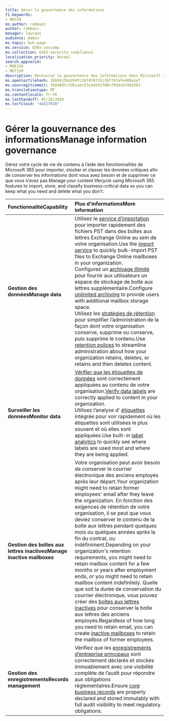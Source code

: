 ```yaml
---
title: Gérer la gouvernance des informations
f1.keywords:
- NOCSH
ms.author: robmazz
author: robmazz
manager: laurawi
audience: Admin
ms.topic: hub-page
ms.service: O365-seccomp
ms.collection: m365-security-compliance
localization_priority: Normal
search.appverid:
- MOE150
- MET150
description: Découvrez la gouvernance des informations dans Microsoft 365.
ms.openlocfilehash: 2bb5615b6269fc267d76732c3bf7b7a7e489a1e7
ms.sourcegitcommit: f6840dfcfdbcadc53cda591fd6cf9ddcb749d303
ms.translationtype: MT
ms.contentlocale: fr-FR
ms.lasthandoff: 05/20/2020
ms.locfileid: "44327638"
---
```

# <a name="manage-information-governance"></a><span data-ttu-id="939be-103">Gérer la gouvernance des informations</span><span class="sxs-lookup"><span data-stu-id="939be-103">Manage information governance</span></span>

 <span data-ttu-id="939be-104">Gérez votre cycle de vie de contenu à l’aide des fonctionnalités de Microsoft 365 pour importer, stocker et classer les données critiques afin de conserver les informations dont vous avez besoin et de supprimer ce que vous n’avez pas.</span><span class="sxs-lookup"><span data-stu-id="939be-104">Manage your content lifecycle using Microsoft 365 features to import, store, and classify business-critical data so you can keep what you need and delete what you don't.</span></span>

|<span data-ttu-id="939be-105">**Fonctionnalité**</span><span class="sxs-lookup"><span data-stu-id="939be-105">**Capability**</span></span>|<span data-ttu-id="939be-106">**Plus d’informations**</span><span class="sxs-lookup"><span data-stu-id="939be-106">**More information**</span></span>|
|:-----|:-----|
| <span data-ttu-id="939be-107">**Gestion des données**</span><span class="sxs-lookup"><span data-stu-id="939be-107">**Manage data**</span></span> | <span data-ttu-id="939be-108">Utilisez le [service d’importation](importing-pst-files-to-office-365.md) pour importer rapidement des fichiers PST dans des boîtes aux lettres Exchange Online au sein de votre organisation.</span><span class="sxs-lookup"><span data-stu-id="939be-108">Use the [import service](importing-pst-files-to-office-365.md) to quickly bulk-import PST files to Exchange Online mailboxes in your organization.</span></span> <br> <span data-ttu-id="939be-109">Configurez un [archivage illimité](unlimited-archiving.md) pour fournir aux utilisateurs un espace de stockage de boîte aux lettres supplémentaire.</span><span class="sxs-lookup"><span data-stu-id="939be-109">Configure [unlimited archiving](unlimited-archiving.md) to provide users with additional mailbox storage space.</span></span> <br> <span data-ttu-id="939be-110">Utilisez les [stratégies de rétention](retention-policies.md) pour simplifier l’administration de la façon dont votre organisation conserve, supprime ou conserve, puis supprime le contenu.</span><span class="sxs-lookup"><span data-stu-id="939be-110">Use [retention polices](retention-policies.md) to streamline administration about how your organization retains, deletes, or retains and then deletes content.</span></span> |
| <span data-ttu-id="939be-111">**Surveiller les données**</span><span class="sxs-lookup"><span data-stu-id="939be-111">**Monitor data**</span></span> | <span data-ttu-id="939be-112">[Vérifier que les étiquettes de données](view-label-activity-for-documents.md) sont correctement appliquées au contenu de votre organisation.</span><span class="sxs-lookup"><span data-stu-id="939be-112">[Verify data labels](view-label-activity-for-documents.md) are correctly applied to content in your organization.</span></span> <br> <span data-ttu-id="939be-113">Utilisez l’analyse d' [étiquettes](label-analytics.md) intégrée pour voir rapidement où les étiquettes sont utilisées le plus souvent et où elles sont appliquées.</span><span class="sxs-lookup"><span data-stu-id="939be-113">Use built-in [label analytics](label-analytics.md) to quickly see where labels are used most and where they are being applied.</span></span>|
| <span data-ttu-id="939be-114">**Gestion des boîtes aux lettres inactives**</span><span class="sxs-lookup"><span data-stu-id="939be-114">**Manage inactive mailboxes**</span></span> | <span data-ttu-id="939be-115">Votre organisation peut avoir besoin de conserver le courrier électronique des anciens employés après leur départ.</span><span class="sxs-lookup"><span data-stu-id="939be-115">Your organization might need to retain former employees' email after they leave the organization.</span></span> <span data-ttu-id="939be-116">En fonction des exigences de rétention de votre organisation, il se peut que vous deviez conserver le contenu de la boîte aux lettres pendant quelques mois ou quelques années après la fin du contrat, ou indéfiniment.</span><span class="sxs-lookup"><span data-stu-id="939be-116">Depending on your organization's retention requirements, you might need to retain mailbox content for a few months or years after employment ends, or you might need to retain mailbox content indefinitely.</span></span> <span data-ttu-id="939be-117">Quelle que soit la durée de conservation du courrier électronique, vous pouvez créer des [boîtes aux lettres inactives](inactive-mailboxes-in-office-365.md) pour conserver la boîte aux lettres des anciens employés.</span><span class="sxs-lookup"><span data-stu-id="939be-117">Regardless of how long you need to retain email, you can create [inactive mailboxes](inactive-mailboxes-in-office-365.md) to retain the mailbox of former employees.</span></span>  |
| <span data-ttu-id="939be-118">**Gestion des enregistrements**</span><span class="sxs-lookup"><span data-stu-id="939be-118">**Records management**</span></span> | <span data-ttu-id="939be-119">Vérifiez que les [enregistrements d’entreprise principaux](records-management.md) sont correctement déclarés et stockés immuablement avec une visibilité complète de l’audit pour répondre aux obligations réglementaires.</span><span class="sxs-lookup"><span data-stu-id="939be-119">Ensure [core business records](records-management.md) are properly declared and stored immutably with full audit visibility to meet regulatory obligations.</span></span> |
